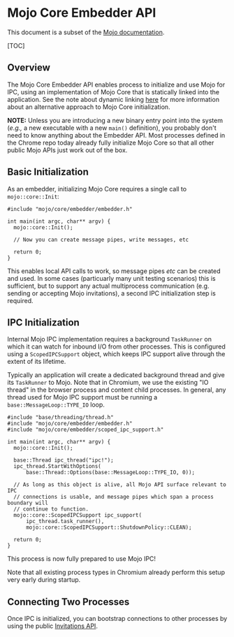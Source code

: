 # Mojo Core Embedder API
This document is a subset of the [Mojo documentation](/mojo/README.md).

[TOC]

## Overview

The Mojo Core Embedder API enables process to initialize and use Mojo for IPC,
using an implementation of Mojo Core that is statically linked into the
application. See the note about dynamic linking
[here](/mojo/README.md#Mojo-Core) for more information about an alternative
approach to Mojo Core initialization.

**NOTE:** Unless you are introducing a new binary entry point into the system
(*e.g.,* a new executable with a new `main()` definition), you probably don't
need to know anything about the Embedder API. Most processes defined in the
Chrome repo today already fully initialize Mojo Core so that all other public
Mojo APIs just work out of the box.

## Basic Initialization

As an embedder, initializing Mojo Core requires a single call to
`mojo::core::Init`:

```
#include "mojo/core/embedder/embedder.h"

int main(int argc, char** argv) {
  mojo::core::Init();

  // Now you can create message pipes, write messages, etc

  return 0;
}
```

This enables local API calls to work, so message pipes *etc* can be created and
used. In some cases (particuarly many unit testing scenarios) this is
sufficient, but to support any actual multiprocess communication (e.g. sending
or accepting Mojo invitations), a second IPC initialization step is required.

## IPC Initialization

Internal Mojo IPC implementation requires a background `TaskRunner` on which it
can watch for inbound I/O from other processes. This is configured using a
`ScopedIPCSupport` object, which keeps IPC support alive through the extent of
its lifetime.

Typically an application will create a dedicated background thread and give its
`TaskRunner` to Mojo. Note that in Chromium, we use the existing "IO thread" in
the browser process and content child processes. In general, any thread used
for Mojo IPC support must be running a `base::MessageLoop::TYPE_IO` loop.

```
#include "base/threading/thread.h"
#include "mojo/core/embedder/embedder.h"
#include "mojo/core/embedder/scoped_ipc_support.h"

int main(int argc, char** argv) {
  mojo::core::Init();

  base::Thread ipc_thread("ipc!");
  ipc_thread.StartWithOptions(
      base::Thread::Options(base::MessageLoop::TYPE_IO, 0));

  // As long as this object is alive, all Mojo API surface relevant to IPC
  // connections is usable, and message pipes which span a process boundary will
  // continue to function.
  mojo::core::ScopedIPCSupport ipc_support(
      ipc_thread.task_runner(),
      mojo::core::ScopedIPCSupport::ShutdownPolicy::CLEAN);

  return 0;
}
```

This process is now fully prepared to use Mojo IPC!

Note that all existing process types in Chromium already perform this setup
very early during startup.

## Connecting Two Processes

Once IPC is initialized, you can bootstrap connections to other processes by
using the public
[Invitations API](/mojo/public/cpp/system/README.md#Invitations).
